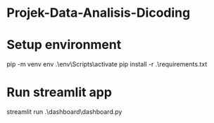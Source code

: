 # Projek-Data-Analisis-Dicoding

# Setup environment
pip -m venv env
.\env\Scripts\activate
pip install -r .\requirements.txt

# Run streamlit app
 streamlit run .\dashboard\dashboard.py
